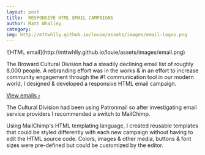 ```yaml
---
layout: post
title:  RESPONSIVE HTML EMAIL CAMPAIGNS
author: Matt Whalley
category: 
img: http://mttwhlly.github.io/louie/assets/images/email-logos.png
---
```


<div class="column green" markdown="1">
![HTML email](http://mttwhlly.github.io/louie/assets/images/email.png)
</div>

<span class="intro__p" markdown="1">The Broward Cultural Division had a steadily declining email list of roughly 8,000 people. A rebranding effort was in the works & in an effort to increase community engagement through the #1 communication tool in our modern world, I designed & developed a responsive HTML email campaign.</span>

[View emails ›](http://us7.campaign-archive2.com/?u=00b9f2195b10d4ebfab186b76&id=096a307620&e=[UNIQID])

The Cultural Division had been using Patronmail so after investigating email service providers I recommended a switch to MailChimp.

Using MailChimp's HTML templating language, I created reusable templates that could be styled differently with each new campaign without having to edit the HTML source code. Colors, images & other media, buttons & font sizes were pre-defined but could be customized by the editor.

